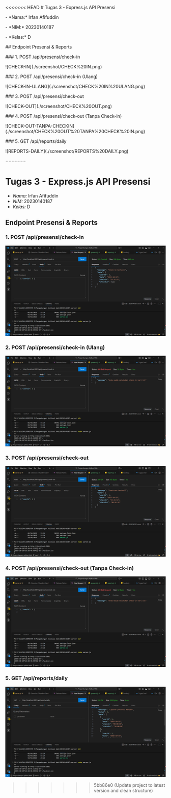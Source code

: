 <<<<<<< HEAD
\# Tugas 3 - Express.js API Presensi



\- \*Nama:\* Irfan Afifuddin  

\- \*NIM:\* 20230140187  

\- \*Kelas:\* D



\## Endpoint Presensi \& Reports



\### 1. POST /api/presensi/check-in

!\[CHECK-IN](./screenshot/CHECK%20IN.png)



\### 2. POST /api/presensi/check-in (Ulang)

!\[CHECK-IN-ULANG](./screenshot/CHECK%20IN%20ULANG.png)



\### 3. POST /api/presensi/check-out

!\[CHECK-OUT](./screenshot/CHECK%20OUT.png)



\### 4. POST /api/presensi/check-out (Tanpa Check-in)

!\[CHECK-OUT-TANPA-CHECKIN](./screenshot/CHECK%20OUT%20TANPA%20CHECK%20IN.png)



\### 5. GET /api/reports/daily

!\[REPORTS-DAILY](./screenshot/REPORTS%20DAILY.png)

=======
# Tugas 3 - Express.js API Presensi

- *Nama:* Irfan Afifuddin  
- *NIM:* 20230140187  
- *Kelas:* D

## Endpoint Presensi & Reports

### 1. POST /api/presensi/check-in
![CHECK-IN](./screenshot/CHECK%20IN.png)

### 2. POST /api/presensi/check-in (Ulang)
![CHECK-IN-ULANG](./screenshot/CHECK%20IN%20ULANG.png)

### 3. POST /api/presensi/check-out
![CHECK-OUT](./screenshot/CHECK%20OUT.png)

### 4. POST /api/presensi/check-out (Tanpa Check-in)
![CHECK-OUT-TANPA-CHECKIN](./screenshot/CHECK%20OUT%20TANPA%20CHECK%20IN.png)

### 5. GET /api/reports/daily
![REPORTS-DAILY](./screenshot/REPORTS%20DAILY.png)
>>>>>>> 5bb86e0 (Update project to latest version and clean structure)
